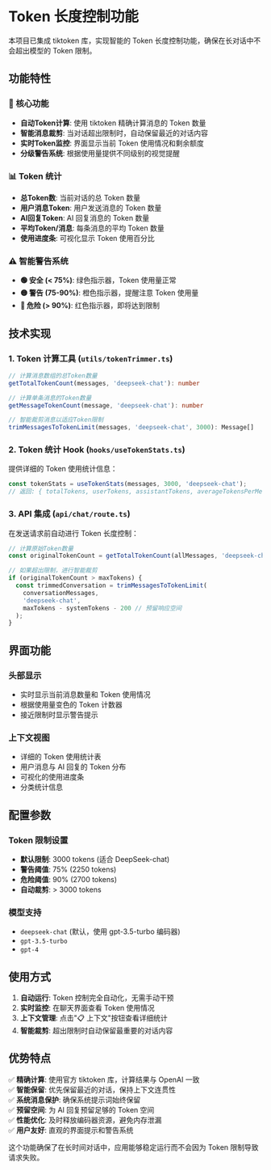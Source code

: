 # Token 长度控制功能

本项目已集成 tiktoken 库，实现智能的 Token 长度控制功能，确保在长对话中不会超出模型的 Token 限制。

## 功能特性

### 🎯 核心功能
- **自动Token计算**: 使用 tiktoken 精确计算消息的 Token 数量
- **智能消息裁剪**: 当对话超出限制时，自动保留最近的对话内容
- **实时Token监控**: 界面显示当前 Token 使用情况和剩余额度
- **分级警告系统**: 根据使用量提供不同级别的视觉提醒

### 📊 Token 统计
- **总Token数**: 当前对话的总 Token 数量
- **用户消息Token**: 用户发送消息的 Token 数量
- **AI回复Token**: AI 回复消息的 Token 数量  
- **平均Token/消息**: 每条消息的平均 Token 数量
- **使用进度条**: 可视化显示 Token 使用百分比

### ⚠️ 智能警告系统
- **🟢 安全 (< 75%)**: 绿色指示器，Token 使用量正常
- **🟡 警告 (75-90%)**: 橙色指示器，提醒注意 Token 使用量
- **🔴 危险 (> 90%)**: 红色指示器，即将达到限制

## 技术实现

### 1. Token 计算工具 (`utils/tokenTrimmer.ts`)

```typescript
// 计算消息数组的总Token数量
getTotalTokenCount(messages, 'deepseek-chat'): number

// 计算单条消息的Token数量  
getMessageTokenCount(message, 'deepseek-chat'): number

// 智能裁剪消息以适应Token限制
trimMessagesToTokenLimit(messages, 'deepseek-chat', 3000): Message[]
```

### 2. Token 统计 Hook (`hooks/useTokenStats.ts`)

提供详细的 Token 使用统计信息：

```typescript
const tokenStats = useTokenStats(messages, 3000, 'deepseek-chat');
// 返回: { totalTokens, userTokens, assistantTokens, averageTokensPerMessage, isNearLimit, warningLevel }
```

### 3. API 集成 (`api/chat/route.ts`)

在发送请求前自动进行 Token 长度控制：

```typescript
// 计算原始Token数量
const originalTokenCount = getTotalTokenCount(allMessages, 'deepseek-chat');

// 如果超出限制，进行智能裁剪
if (originalTokenCount > maxTokens) {
  const trimmedConversation = trimMessagesToTokenLimit(
    conversationMessages, 
    'deepseek-chat', 
    maxTokens - systemTokens - 200 // 预留响应空间
  );
}
```

## 界面功能

### 头部显示
- 实时显示当前消息数量和 Token 使用情况
- 根据使用量变色的 Token 计数器 
- 接近限制时显示警告提示

### 上下文视图
- 详细的 Token 使用统计表
- 用户消息与 AI 回复的 Token 分布
- 可视化的使用进度条
- 分类统计信息

## 配置参数

### Token 限制设置
- **默认限制**: 3000 tokens (适合 DeepSeek-chat)
- **警告阈值**: 75% (2250 tokens)  
- **危险阈值**: 90% (2700 tokens)
- **自动裁剪**: > 3000 tokens

### 模型支持
- `deepseek-chat` (默认，使用 gpt-3.5-turbo 编码器)
- `gpt-3.5-turbo`
- `gpt-4`

## 使用方式

1. **自动运行**: Token 控制完全自动化，无需手动干预
2. **实时监控**: 在聊天界面查看 Token 使用情况
3. **上下文管理**: 点击"📋 上下文"按钮查看详细统计
4. **智能裁剪**: 超出限制时自动保留最重要的对话内容

## 优势特点

✅ **精确计算**: 使用官方 tiktoken 库，计算结果与 OpenAI 一致  
✅ **智能保留**: 优先保留最近的对话，保持上下文连贯性  
✅ **系统消息保护**: 确保系统提示词始终保留  
✅ **预留空间**: 为 AI 回复预留足够的 Token 空间  
✅ **性能优化**: 及时释放编码器资源，避免内存泄漏  
✅ **用户友好**: 直观的界面提示和警告系统

这个功能确保了在长时间对话中，应用能够稳定运行而不会因为 Token 限制导致请求失败。 